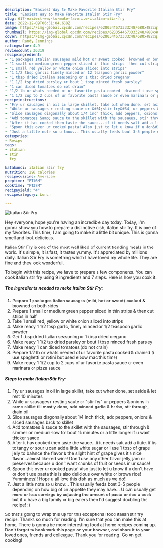 ```yaml
---
description: "Easiest Way to Make Favorite Italian Stir Fry"
title: "Easiest Way to Make Favorite Italian Stir Fry"
slug: 617-easiest-way-to-make-favorite-italian-stir-fry
date: 2022-12-09T06:51:04.638Z
image: https://img-global.cpcdn.com/recipes/6280544673333248/680x482cq70/italian-stir-fry-recipe-main-photo.jpg
thumbnail: https://img-global.cpcdn.com/recipes/6280544673333248/680x482cq70/italian-stir-fry-recipe-main-photo.jpg
cover: https://img-global.cpcdn.com/recipes/6280544673333248/680x482cq70/italian-stir-fry-recipe-main-photo.jpg
author: Randy Jennings
ratingvalue: 4.9
reviewcount: 36319
recipeingredient:
- "1 packages Italian sausages mild hot or sweet cooked  browned on both sides"
- "1 small or medium green pepper sliced in thin strips  then cut strips in half"
- "1 small red yellow or white onion sliced into strips"
- "1 1/2 tbsp garlic finely minced or 12 teaspoon garlic powder"
- "1 tbsp dried Italian seasoning or 1 tbsp dried oregano"
- "1 1/2 tsp dried parsley or bout 1 tbsp minced fresh parsley"
- "1 can diced tomatoes do not drain"
- "1/2 lb or whats needed of ur favorite pasta cooked  drained i use spaghetti or rotini but used elbow mac this time"
- "1 1/2 cup to 2 cups of ur favorite pasta sauce or even marinara or pizza sauce"
recipeinstructions:
- "Fry ur sausages in oil in large skillet, take out when done, set aside &amp; let rest 10 minutes"
- "While ur sausages r resting saute or &#34;stir fry&#34; ur peppers &amp; onions in same skillet till mostly done, add minced garlic &amp; herbs, stir through, drain oil"
- "Slice sausages diagonally about 1/4 inch thick, add peppers, onions &amp; sliced sausages back to skillet"
- "Add tomatoes &amp; sauce to the skillet with the sausages, stir through &amp; simmer on medium-low for bout 15 minutes or a little longer if u want thicker sauce"
- "After it has cooked then taste the sauce...if it needs salt add a little. If its to tangy or sour u can add a little white sugar or I use 1 tbsp of grape jelly to balance the flavor &amp; the slight hint of grape gives it a nice flavor...almost like red wine! Don&#39;t use any other flavor jelly, jam or preserves because u don&#39;t want chunks of fruit or seeds in ur sauce!"
- "Spoon this over ur cooked pasta! Also just to let u know if u don&#39;t have or don&#39;t use pasta this is also delicious over white or brown rice! Yumminess!! Hope u all love this dish as much as we do!!"
- "Just a little note so u know... This usually feeds bout 3-5 people depending on how big of an appetite they may have... U can usually get more or less servings by adjusting the amount of pasta or rice u cook but if u have a big family or big eaters then I&#39;d suggest doubling the recipe! :)"
categories:
- Recipe
tags:
- italian
- stir
- fry

katakunci: italian stir fry 
nutrition: 296 calories
recipecuisine: American
preptime: "PT16M"
cooktime: "PT37M"
recipeyield: "4"
recipecategory: Lunch

---
```



![Italian Stir Fry](https://img-global.cpcdn.com/recipes/6280544673333248/680x482cq70/italian-stir-fry-recipe-main-photo.jpg)

Hey everyone, hope you're having an incredible day today. Today, I'm gonna show you how to prepare a distinctive dish, italian stir fry. It is one of my favorites. This time, I am going to make it a little bit unique. This is gonna smell and look delicious.

Italian Stir Fry is one of the most well liked of current trending meals in the world. It's simple, it is fast, it tastes yummy. It's appreciated by millions daily. Italian Stir Fry is something which I have loved my whole life. They are fine and they look wonderful.




To begin with this recipe, we have to prepare a few components. You can cook italian stir fry using 9 ingredients and 7 steps. Here is how you cook it.

<!--inarticleads1-->

##### The ingredients needed to make Italian Stir Fry:

1. Prepare 1 packages Italian sausages (mild, hot or sweet) cooked &amp; browned on both sides
1. Prepare 1 small or medium green pepper sliced in thin strips &amp; then cut strips in half
1. Take 1 small red, yellow or white onion sliced into strips
1. Make ready 1 1/2 tbsp garlic, finely minced or 1/2 teaspoon garlic powder
1. Get 1 tbsp dried Italian seasoning or 1 tbsp dried oregano
1. Make ready 1 1/2 tsp dried parsley or bout 1 tbsp minced fresh parsley
1. Make ready 1 can diced tomatoes (do not drain)
1. Prepare 1/2 lb or whats needed of ur favorite pasta cooked &amp; drained (i use spaghetti or rotini but used elbow mac this time)
1. Make ready 1 1/2 cup to 2 cups of ur favorite pasta sauce or even marinara or pizza sauce




<!--inarticleads2-->

##### Steps to make Italian Stir Fry:

1. Fry ur sausages in oil in large skillet, take out when done, set aside &amp; let rest 10 minutes
1. While ur sausages r resting saute or &#34;stir fry&#34; ur peppers &amp; onions in same skillet till mostly done, add minced garlic &amp; herbs, stir through, drain oil
1. Slice sausages diagonally about 1/4 inch thick, add peppers, onions &amp; sliced sausages back to skillet
1. Add tomatoes &amp; sauce to the skillet with the sausages, stir through &amp; simmer on medium-low for bout 15 minutes or a little longer if u want thicker sauce
1. After it has cooked then taste the sauce...if it needs salt add a little. If its to tangy or sour u can add a little white sugar or I use 1 tbsp of grape jelly to balance the flavor &amp; the slight hint of grape gives it a nice flavor...almost like red wine! Don&#39;t use any other flavor jelly, jam or preserves because u don&#39;t want chunks of fruit or seeds in ur sauce!
1. Spoon this over ur cooked pasta! Also just to let u know if u don&#39;t have or don&#39;t use pasta this is also delicious over white or brown rice! Yumminess!! Hope u all love this dish as much as we do!!
1. Just a little note so u know... This usually feeds bout 3-5 people depending on how big of an appetite they may have... U can usually get more or less servings by adjusting the amount of pasta or rice u cook but if u have a big family or big eaters then I&#39;d suggest doubling the recipe! :)




So that's going to wrap this up for this exceptional food italian stir fry recipe. Thanks so much for reading. I'm sure that you can make this at home. There is gonna be more interesting food at home recipes coming up. Don't forget to bookmark this page on your browser, and share it to your loved ones, friends and colleague. Thank you for reading. Go on get cooking!
